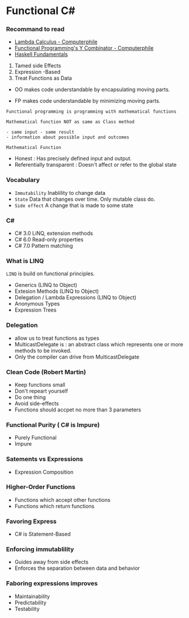 # Functional C#

### Recommand to read
- [Lambda Calculus - Computerphile](https://www.youtube.com/watch?v=eis11j_iGMs&t=633s)
- [Functional Programming's Y Combinator - Computerphile](https://www.youtube.com/watch?v=9T8A89jgeTI)
- [Haskell Fundamentals](https://app.pluralsight.com/player?course=haskell-fundamentals-part1&author=benson-joeris&name=haskell-fundamentals-part1-m1&clip=0&mode=live)

1. Tamed side Effects 
2. Expression -Based
3. Treat Functions as Data

- OO makes code understandable by encapsulating moving parts.

- FP makes code understandable by minimizing moving parts.


`Functional programming is programming with mathematical functions`

`Mathematical function NOT as same as Class method`

```
- same input - same result
- information about possible input and outcomes
```

`Mathematical Function` 
- Honest : Has precisely defined input and output. 
- Referentially transparent : Doesn't affect or refer to the global state

### Vocabulary

- `Immutability` Inablility to change data
- `State` Data that changes over time. Only mutable class do.
- `Side effect` A change that is made to some state

### C#
- C# 3.0 LiNQ, extension methods
- C# 6.0 Read-only properties
- C# 7.0 Pattern matching


### What is LINQ
`LINQ` is build on functional principles. 
- Generics (LINQ to Object)
- Extesion Methods (LINQ to Object)
- Delegation / Lambda Expressions (LINQ to Object)
- Anonymous Types
- Expression Trees

### Delegation

- allow us to treat functions as types
- MulticastDelegate is : an abstract class which represents one or more methods to be invoked.
- Only the compiler can drive from MulticastDelegate




### Clean Code  (Robert Martin)
- Keep functions small
- Don't repeart yourself
- Do one thing
- Avoid side-effects
- Functions should accpet no more than 3 parameters





### Functional Purity  ( C# is Impure)
- Purely Functional
- Impure

### Satements vs Expressions 

- Expression Composition


### Higher-Order Functions
- Functions which accept other functions
- Functions which return functions

### Favoring Express
- C# is Statement-Based



### Enforcing immutablility
- Guides away from side effects
- Enforces the separation between data and behavior

### Faboring expressions improves
- Maintainability
- Predictability
- Testability
